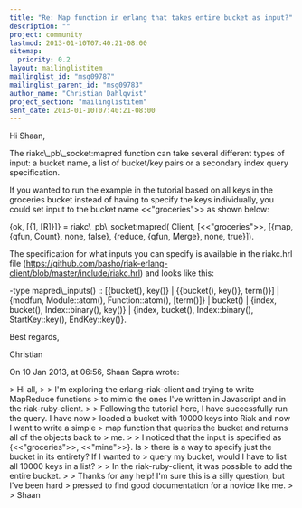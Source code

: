 ```yaml
---
title: "Re: Map function in erlang that takes entire bucket as input?"
description: ""
project: community
lastmod: 2013-01-10T07:40:21-08:00
sitemap:
  priority: 0.2
layout: mailinglistitem
mailinglist_id: "msg09787"
mailinglist_parent_id: "msg09783"
author_name: "Christian Dahlqvist"
project_section: "mailinglistitem"
sent_date: 2013-01-10T07:40:21-08:00
---
```



Hi Shaan,

The riakc\\_pb\\_socket:mapred function can take several different types of input: 
a bucket name, a list of bucket/key pairs or a secondary index query 
specification. 

If you wanted to run the example in the tutorial based on all keys in the 
groceries bucket instead of having to specify the keys individually, you could 
set input to the bucket name &lt;&lt;"groceries"&gt;&gt; as shown below:

{ok, [{1, [R]}]} = riakc\\_pb\\_socket:mapred(
 Client,
 [&lt;&lt;"groceries"&gt;&gt;,
 [{map, {qfun, Count}, none, false},
 {reduce, {qfun, Merge}, none, true}]).

The specification for what inputs you can specify is available in the riakc.hrl 
file 
(https://github.com/basho/riak-erlang-client/blob/master/include/riakc.hrl) and 
looks like this:

-type mapred\\_inputs() :: [{bucket(), key()} | {{bucket(), key()}, term()}] |
 {modfun, Module::atom(), Function::atom(), [term()]} |
 bucket() |
 {index, bucket(), Index::binary(), key()} |
 {index, bucket(), Index::binary(), StartKey::key(), 
EndKey::key()}.

Best regards,

Christian

On 10 Jan 2013, at 06:56, Shaan Sapra  wrote:

&gt; Hi all,
&gt; 
&gt; I'm exploring the erlang-riak-client and trying to write MapReduce functions 
&gt; to mimic the ones I've written in Javascript and in the riak-ruby-client.
&gt; 
&gt; Following the tutorial here, I have successfully run the query. I have now 
&gt; loaded a bucket with 10000 keys into Riak and now I want to write a simple 
&gt; map function that queries the bucket and returns all of the objects back to 
&gt; me.
&gt; 
&gt; I noticed that the input is specified as {&lt;&lt;"groceries"&gt;&gt;, &lt;&lt;"mine"&gt;&gt;}. Is 
&gt; there is a way to specify just the bucket in its entirety? If I wanted to 
&gt; query my bucket, would I have to list all 10000 keys in a list?
&gt; 
&gt; In the riak-ruby-client, it was possible to add the entire bucket. 
&gt; 
&gt; Thanks for any help! I'm sure this is a silly question, but I've been hard 
&gt; pressed to find good documentation for a novice like me.
&gt; 
&gt; Shaan

